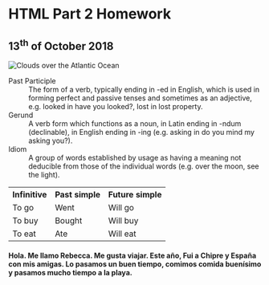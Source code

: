 <h1>HTML Part 2 Homework</h1>
<h2>13<sup>th</sup> of October 2018</h2>
<p></p>
<img src="https://upload.wikimedia.org/wikipedia/commons/e/e0/Clouds_over_the_Atlantic_Ocean.jpg" alt="Clouds over the Atlantic Ocean">

<p></p>
<dl>
  <dt>Past Participle </dt>
  <dd>The form of a verb, typically ending in -ed in English, which is used in forming perfect and passive tenses and sometimes as an adjective, e.g. looked in have you looked?, lost in lost property.</dd>
  <dt>Gerund </dt> 
  <dd>A verb form which functions as a noun, in Latin ending in -ndum (declinable), in English ending in -ing (e.g. asking in do you mind my asking you?).</dd>
  <dt>Idiom </dt>
  <dd>A group of words established by usage as having a meaning not deducible from those of the individual words (e.g. over the moon, see the light).</dd>
</dl>
<p></p>
<table>
  <tr>
    <th>Infinitive</th>
    <th>Past simple</th>
    <th>Future simple</th>
  </tr>
  <tr>
    <td>To go</td>
    <td>Went</td>
    <td>Will go</td>
  </tr>
  <tr>
    <td>To buy</td>
    <td>Bought</td>
    <td>Will buy</td>
  </tr>
  <tr>
  <td>To eat</td>
  <td>Ate</td>
  <td>Will eat</td>
  </tr>
</table>
<p></p>
<html lang="es">
  <p></p>
  <p></p>
<h4> Hola. Me llamo Rebecca. Me gusta viajar. Este año, Fui a Chipre y España con mis amigas. Lo pasamos un buen tiempo, comimos comida buenísimo y pasamos mucho tiempo a la playa.</h4>
</html>
